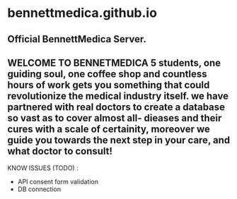 # bennettmedica.github.io
Official BennettMedica Server.
------------------------------------------------------------------------------------------------------------------------------------------
WELCOME TO BENNETMEDICA
5 students, one guiding soul, one coffee shop and countless hours of work gets you something that could revolutionize the medical industry itself. we have partnered with real doctors to create a database so vast as to cover almost all- dieases and their cures with a scale of certainity, moreover we guide you towards the next step in your care, and what doctor to consult!
------------------------------------------------------------------------------------------------------------------------------------------


KNOW ISSUES (TODO) :
* API consent form validation
* DB connection
